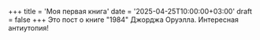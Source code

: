+++
title = 'Моя первая книга'
date = '2025-04-25T10:00:00+03:00'
draft = false
+++
Это пост о книге "1984" Джорджа Оруэлла. Интересная антиутопия!
